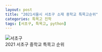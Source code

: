 ```yaml
---
layout: post
title: "2021서울시 서초구 소재 중학교 특목고순위"
categories: 특목고 진학
tags: [서초구, 특목고, python]
---
```


![서초구](https://user-images.githubusercontent.com/43463898/141174631-f3d89338-3b96-4ee5-9f47-ae79f6e04931.png)
<br>
2021 서초구 중학교 특목고 순위<br>
